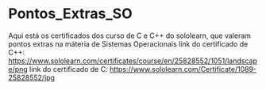 # Pontos_Extras_SO
Aqui está os certificados dos curso de C e C++ do sololearn, que valeram pontos extras na máteria de Sistemas Operacionais
link do certificado de C++: https://www.sololearn.com/certificates/course/en/25828552/1051/landscape/png
link do certificado de C: https://www.sololearn.com/Certificate/1089-25828552/jpg
